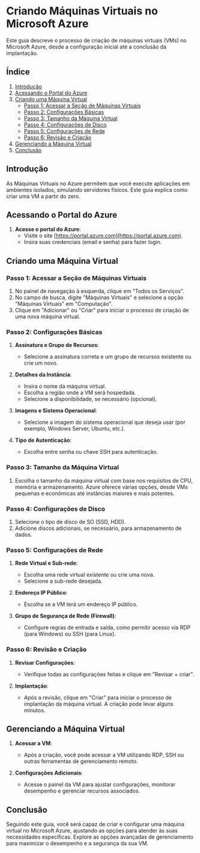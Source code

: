 # Criando Máquinas Virtuais no Microsoft Azure

Este guia descreve o processo de criação de máquinas virtuais (VMs) no Microsoft Azure, desde a configuração inicial até a conclusão da implantação.

## Índice

1. [Introdução](#introdução)
2. [Acessando o Portal do Azure](#acessando-o-portal-do-azure)
3. [Criando uma Máquina Virtual](#criando-uma-máquina-virtual)
   - [Passo 1: Acessar a Seção de Máquinas Virtuais](#passo-1-acessar-a-seção-de-máquinas-virtuais)
   - [Passo 2: Configurações Básicas](#passo-2-configurações-básicas)
   - [Passo 3: Tamanho da Máquina Virtual](#passo-3-tamanho-da-máquina-virtual)
   - [Passo 4: Configurações de Disco](#passo-4-configurações-de-disco)
   - [Passo 5: Configurações de Rede](#passo-5-configurações-de-rede)
   - [Passo 6: Revisão e Criação](#passo-6-revisão-e-criação)
4. [Gerenciando a Máquina Virtual](#gerenciando-a-máquina-virtual)
5. [Conclusão](#conclusão)

## Introdução

As Máquinas Virtuais no Azure permitem que você execute aplicações em ambientes isolados, simulando servidores físicos. Este guia explica como criar uma VM a partir do zero.

## Acessando o Portal do Azure

1. **Acesse o portal do Azure**:
   - Visite o site [https://portal.azure.com](https://portal.azure.com).
   - Insira suas credenciais (email e senha) para fazer login.

## Criando uma Máquina Virtual

### Passo 1: Acessar a Seção de Máquinas Virtuais

1. No painel de navegação à esquerda, clique em "Todos os Serviços".
2. No campo de busca, digite "Máquinas Virtuais" e selecione a opção "Máquinas Virtuais" em "Computação".
3. Clique em "Adicionar" ou "Criar" para iniciar o processo de criação de uma nova máquina virtual.

### Passo 2: Configurações Básicas

1. **Assinatura e Grupo de Recursos**:
   - Selecione a assinatura correta e um grupo de recursos existente ou crie um novo.

2. **Detalhes da Instância**:
   - Insira o nome da máquina virtual.
   - Escolha a região onde a VM será hospedada.
   - Selecione a disponibilidade, se necessário (opcional).

3. **Imagens e Sistema Operacional**:
   - Selecione a imagem do sistema operacional que deseja usar (por exemplo, Windows Server, Ubuntu, etc.).

4. **Tipo de Autenticação**:
   - Escolha entre senha ou chave SSH para autenticação.

### Passo 3: Tamanho da Máquina Virtual

1. Escolha o tamanho da máquina virtual com base nos requisitos de CPU, memória e armazenamento. Azure oferece várias opções, desde VMs pequenas e econômicas até instâncias maiores e mais potentes.

### Passo 4: Configurações de Disco

1. Selecione o tipo de disco de SO (SSD, HDD).
2. Adicione discos adicionais, se necessário, para armazenamento de dados.

### Passo 5: Configurações de Rede

1. **Rede Virtual e Sub-rede**:
   - Escolha uma rede virtual existente ou crie uma nova.
   - Selecione a sub-rede desejada.

2. **Endereço IP Público**:
   - Escolha se a VM terá um endereço IP público.

3. **Grupo de Segurança de Rede (Firewall)**:
   - Configure regras de entrada e saída, como permitir acesso via RDP (para Windows) ou SSH (para Linux).

### Passo 6: Revisão e Criação

1. **Revisar Configurações**:
   - Verifique todas as configurações feitas e clique em "Revisar + criar".
   
2. **Implantação**:
   - Após a revisão, clique em "Criar" para iniciar o processo de implantação da máquina virtual. A criação pode levar alguns minutos.

## Gerenciando a Máquina Virtual

1. **Acessar a VM**:
   - Após a criação, você pode acessar a VM utilizando RDP, SSH ou outras ferramentas de gerenciamento remoto.

2. **Configurações Adicionais**:
   - Acesse o painel da VM para ajustar configurações, monitorar desempenho e gerenciar recursos associados.

## Conclusão

Seguindo este guia, você será capaz de criar e configurar uma máquina virtual no Microsoft Azure, ajustando as opções para atender às suas necessidades específicas. Explore as opções avançadas de gerenciamento para maximizar o desempenho e a segurança da sua VM.
